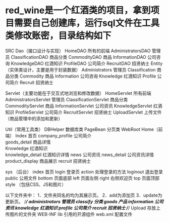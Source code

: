 # red_wine是一个红酒类的项目，拿到项目需要自己创建库，运行sql文件在工具类修改账密，目录结构如下
SRC
Dao（接口设计与实现）
HomeDAO   					所有的前端
AdministratorsDAO     管理员
ClassificationDAO     商品分类
CommodityDAO           商品
InformationDAO			公司咨询
KnowledgeDAO				红酒知识
ProfileDAO					公司简介
RecruitDAO					招贤纳士
Entity（实体类设计，主要是用于封装数据）
Administrators					管理员
Classification    		商品分类
Commodity	            商品
Information				公司咨询
Knowledge					红酒知识
Profile					   公司简介
Recruit						招贤纳士


Servlet（主要功能在于交互式地浏览和修改数据）
HomeServlet					所有前端
AdministratorsServlet 	管理员
ClassificationServlet 	商品分类
CommodityServlet				商品
InformationServlet			公司资讯
KnowledgeServlet				红酒知识
ProfileServlet				公司简介
RecruitServlet				招贤纳士
UploadServlet			上传文件（商品管理中的添加和更新）

Util（常用工具类）
DBHelper  						数据库类
PageBean  						分页类
WebRoot
Home（前端）
Index								首页
company_profile					公司简介	
goods_detail						商品详情		
Knowledge     					红酒知识	
knowledge_detail    			红酒知识详情
news								公司资讯
news_detail						公司资讯详情
product_display					商品展示
recruit								招贤纳士

sys （后台）
index							首页
login							登录页
action							处理登录的方法
loginout						退出登录
public                   公用文件
bottom    	页面底部
left       	页面左侧
right      	右侧欢迎页
top		  		页面顶部	
style 		 （包括CSS、JS和图片）


以下文件夹中：
1．文件夹同名的均为其展示页。
2．add为添加页
3．update为更新页。
/*********************************************************/
administrators					管理员
classify							分类
goods								产品
information         		公司资讯
knowledge       			红酒知识
profile							公司简介
recruit    						招贤纳士
/*********************************************************/
Upload      存放上传图片的文件夹
WEB-INF
lib       引用的开源组件
web.xml	  配置文件
